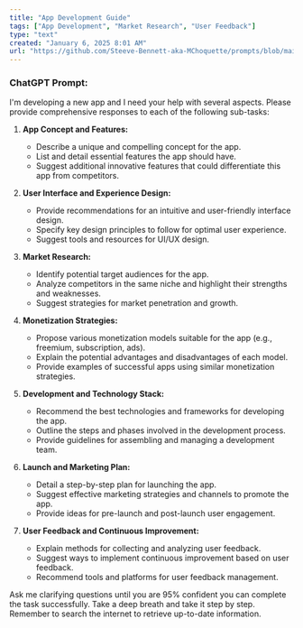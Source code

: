 ```yaml
---
title: "App Development Guide"
tags: ["App Development", "Market Research", "User Feedback"]
type: "text"
created: "January 6, 2025 8:01 AM"
url: "https://github.com/Steeve-Bennett-aka-MChoquette/prompts/blob/main/app_development_guide.md"
---
```


### ChatGPT Prompt:

I'm developing a new app and I need your help with several aspects. Please provide comprehensive responses to each of the following sub-tasks:

1. **App Concept and Features:**
   - Describe a unique and compelling concept for the app.
   - List and detail essential features the app should have.
   - Suggest additional innovative features that could differentiate this app from competitors.

2. **User Interface and Experience Design:**
   - Provide recommendations for an intuitive and user-friendly interface design.
   - Specify key design principles to follow for optimal user experience.
   - Suggest tools and resources for UI/UX design.

3. **Market Research:**
   - Identify potential target audiences for the app.
   - Analyze competitors in the same niche and highlight their strengths and weaknesses.
   - Suggest strategies for market penetration and growth.

4. **Monetization Strategies:**
   - Propose various monetization models suitable for the app (e.g., freemium, subscription, ads).
   - Explain the potential advantages and disadvantages of each model.
   - Provide examples of successful apps using similar monetization strategies.

5. **Development and Technology Stack:**
   - Recommend the best technologies and frameworks for developing the app.
   - Outline the steps and phases involved in the development process.
   - Provide guidelines for assembling and managing a development team.

6. **Launch and Marketing Plan:**
   - Detail a step-by-step plan for launching the app.
   - Suggest effective marketing strategies and channels to promote the app.
   - Provide ideas for pre-launch and post-launch user engagement.

7. **User Feedback and Continuous Improvement:**
   - Explain methods for collecting and analyzing user feedback.
   - Suggest ways to implement continuous improvement based on user feedback.
   - Recommend tools and platforms for user feedback management.

Ask me clarifying questions until you are 95% confident you can complete the task successfully. Take a deep breath and take it step by step. Remember to search the internet to retrieve up-to-date information.